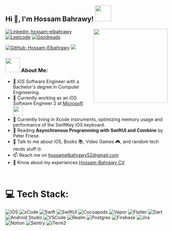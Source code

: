 
## Hi 👋, I'm Hossam Bahrawy! <img src="https://media.giphy.com/media/mGcNjsfWAjY5AEZNw6/giphy.gif" width="50">

<img align='right' src="https://sticker-collection.com/stickers/plain/HackerBoyStickers/512/e98bd111-0a21-430b-af9a-51037bdec587file_2965514.webp" width="230">

[![Linkedin: hossam-elbahrawy](https://img.shields.io/badge/-hossam.bahrawy-blue?style=flat-square&logo=Linkedin&logoColor=white&link=https://www.linkedin.com/in/hossam-bahrawy/)](https://www.linkedin.com/in/hossam-bahrawy/)
[![Leetcode](https://img.shields.io/badge/-LeetCode-FFA116?style=flat&logo=LeetCode&logoColor=black)](https://leetcode.com/Hossam-Elbahrawy/)
[![Goodreads](https://img.shields.io/badge/-Goodreads-FFA116?style=flat&logo=Goodreads&logoColor=black)](https://www.goodreads.com/user/show/28148177-hossam-elbahrawy)

[![GitHub: Hossam-Elbahrawy](https://img.shields.io/github/followers/hossam-elbahrawy?label=follow&style=social)](https://github.com/Hossam-Elbahrawy)
![](https://komarev.com/ghpvc/?username=your-Hossam-ELbahrawy&style=flat)

### <img src="https://github.com/TheDudeThatCode/TheDudeThatCode/raw/master/Assets/Developer.gif" width="45" /> About Me:
- 🏦 iOS Software Engineer with a Bachelor's degree in Computer Engineering.
- 💼 Currently working as an iOS Software Engineer 2 at [Microsoft](https://www.linkedin.com/company/microsoft/)
      <img src="https://media.giphy.com/media/WUlplcMpOCEmTGBtBW/giphy.gif" width="30">
- 📍 Currently living in Xcode instruments, optimizing memory usage and performance of the SwiftKey iOS keyboard.
- 📖 Reading **Asynchronous Programming with SwiftUI and Combine** by Peter Friese.
- 💬 Talk to me about iOS, Books 📚, Video Games 🎮, and random tech nerds stuff 🤓. 
- 📫 Reach me on hossamelbahrawy52@gmail.com
- 📄 Know about my experiences [Hossam-Bahrawy CV](https://github.com/Hossam-Elbahrawy/Hossam-Elbahrawy/blob/b571987a53f9df8a4b7f703077a9867e7403a5ee/Hossam%20Bahrawy%20iOS%20CV.pdf)

<br />

# 💻 Tech Stack:
![iOS](https://img.shields.io/badge/IOS-%2320232a.svg?style=for-the-badge&logo=apple&logoColor=white)
![xCode](https://img.shields.io/badge/Xcode-007ACC?style=for-the-badge&logo=Xcode&logoColor=white)
![Swift](https://img.shields.io/badge/Swift-FA7343?style=for-the-badge&logo=swift&logoColor=white) 
![SwiftUI](https://img.shields.io/badge/Swiftui-%2302569B.svg?style=for-the-badge&logo=swift&logoColor=white)
![Cocoapods](https://img.shields.io/badge/cocoapods-FA2A02?style=for-the-badge&logo=cocoapods&logoColor=white)
![Vapor](https://img.shields.io/badge/Vapor-%2320232a.svg?style=for-the-badge&logo=vapor&logoColor=white)
![Flutter](https://img.shields.io/badge/Flutter-%2302569B.svg?style=for-the-badge&logo=Flutter&logoColor=white) 
![Dart](https://img.shields.io/badge/dart-%230175C2.svg?style=for-the-badge&logo=dart&logoColor=white)
![Android Studio](https://img.shields.io/badge/Android_Studio-3DDC84?style=for-the-badge&logo=android-studio&logoColor=white)
![VSCode](https://img.shields.io/badge/VSCode-0078D4?style=for-the-badge&logo=visual%20studio%20code&logoColor=white)
![Realm](https://img.shields.io/badge/Realm-39477F?style=for-the-badge&logo=realm&logoColor=white)
![Postgres](https://img.shields.io/badge/postgres-%23316192.svg?style=for-the-badge&logo=postgresql&logoColor=white) 
![Firebase](https://img.shields.io/badge/firebase-%23039BE5.svg?style=for-the-badge&logo=firebase) 
![Jira](https://img.shields.io/badge/Jira-0052CC?style=for-the-badge&logo=Jira&logoColor=white)
![Notion](https://img.shields.io/badge/Notion-%23000000.svg?style=for-the-badge&logo=notion&logoColor=white) 
![Sentry](https://img.shields.io/badge/Sentry-black?style=for-the-badge&logo=Sentry&logoColor=#362D59)
![iTerm2](https://img.shields.io/badge/iTerm2-000000?style=for-the-badge&logo=iterm2&logoColor=white)
